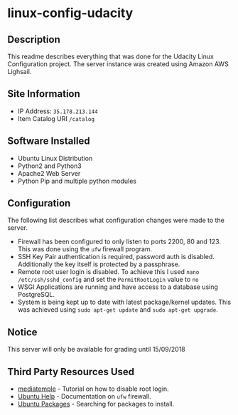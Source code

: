 # linux-config-udacity

## Description

This readme describes everything that was done for the Udacity Linux Configuration project. The server instance was created using Amazon AWS Lighsail.

## Site Information

- IP Address: ```35.178.213.144```
- Item Catalog URI ```/catalog```

## Software Installed

- Ubuntu Linux Distribution
- Python2 and Python3
- Apache2 Web Server
- Python Pip and multiple python modules

## Configuration

The following list describes what configuration changes were made to the server.

- Firewall has been configured to only listen to ports 2200, 80 and 123. This was done using the ```ufw``` firewall program.
- SSH Key Pair authentication is required, password auth is disabled. Additionally the key itself is protected by a passphrase.
- Remote root user login is disabled. To achieve this I used ```nano /etc/ssh/sshd_config``` and set the ```PermitRootLogin``` value to ```no```
- WSGI Applications are running and have access to a database using PostgreSQL.
- System is being kept up to date with latest package/kernel updates. This was achieved using ```sudo apt-get update``` and ```sudo apt-get upgrade```.

## Notice

This server will only be available for grading until 15/09/2018


## Third Party Resources Used

- [mediatemple](https://mediatemple.net/community/products/dv/204643810/how-do-i-disable-ssh-login-for-the-root-user) - Tutorial on how to disable root login.
- [Ubuntu Help](https://help.ubuntu.com/lts/serverguide/firewall.html.en) - Documentation on ```ufw``` firewall.
- [Ubuntu Packages](https://packages.ubuntu.com/) - Searching for packages to install.
